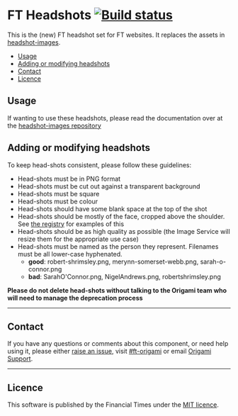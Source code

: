 # FT Headshots [![Build status](https://img.shields.io/circleci/project/Financial-Times/ftheadshots.svg)](https://circleci.com/gh/Financial-Times/ftheadshots)

This is the (new) FT headshot set for FT websites. It replaces the assets in [headshot-images](https://github.com/Financial-Times/headshot-images).

- [Usage](#usage)
- [Adding or modifying headshots](#adding-or-modifying-headshots)
- [Contact](#contact)
- [Licence](#licence)


## Usage

If wanting to use these headshots, please read the documentation over at the [headshot-images repository](https://github.com/Financial-Times/headshot-images)


## Adding or modifying headshots

To keep head-shots consistent, please follow these guidelines:

- Head-shots must be in PNG format
- Head-shots must be cut out against a transparent background
- Head-shots must be square
- Head-shots must be colour
- Head-shots should have some blank space at the top of the shot
- Head-shots should be mostly of the face, cropped above the shoulder. See [the registry](http://registry.origami.ft.com/components/headshot-images) for examples of this
- Head-shots should be as high quality as possible (the Image Service will resize them for the appropriate use case)
- Head-shots must be named as the person they represent. Filenames must be all lower-case hyphenated.
	- **good**: robert-shrimsley.png, merynn-somerset-webb.png, sarah-o-connor.png
	- **bad**: SarahO'Connor.png, NigelAndrews.png, robertshrimsley.png

**Please do not delete head-shots without talking to the Origami team who will need to manage the deprecation process**

----

## Contact

If you have any questions or comments about this component, or need help using it, please either [raise an issue](https://github.com/Financial-Times/ftheadshots/issues), visit [#ft-origami](https://financialtimes.slack.com/messages/ft-origami/) or email [Origami Support](mailto:origami-support@ft.com).

----

## Licence

This software is published by the Financial Times under the [MIT licence](http://opensource.org/licenses/MIT).